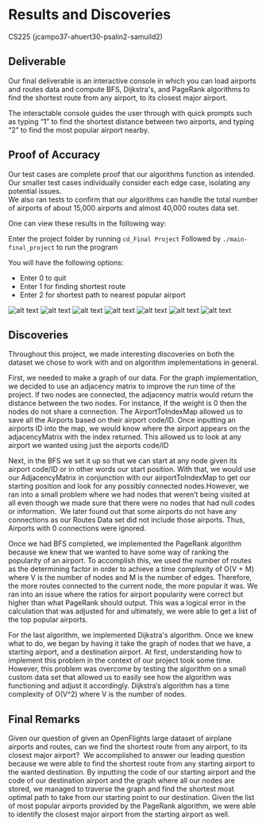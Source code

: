 
# Results and Discoveries
CS225 (jcampo37-ahuert30-psalin2-samuild2) 

## Deliverable
Our final deliverable is an interactive console in which you can load airports and routes data and compute BFS, Dijkstra's, and PageRank algorithms to find the shortest route from any airport, to its closest major airport.

The interactable console guides the user through with quick prompts such as typing “1” to find the shortest distance between two airports, and typing “2” to find the most popular airport nearby. 

## Proof of Accuracy
Our test cases are complete proof that our algorithms function as intended.  
Our smaller test cases individually consider each edge case, isolating any potential issues.  
We also ran tests to confirm that our algorithms can handle the total number of airports of about 15,000 airports and almost 40,000 routes data set. 

One can view these results in the following way:

Enter the project folder by running `cd_Final Project`
Followed by `./main-final_project` to run the program

You will have the following options: 
* Enter 0 to quit
* Enter 1 for finding shortest route
* Enter 2 for shortest path to nearest popular airport

![alt text](https://github-dev.cs.illinois.edu/cs225-fa21/jcampo37-ahuert30-psalin2-samuild2/blob/main/fp1.png)
![alt text](https://github-dev.cs.illinois.edu/cs225-fa21/jcampo37-ahuert30-psalin2-samuild2/blob/main/fp2.png)
![alt text](https://github-dev.cs.illinois.edu/cs225-fa21/jcampo37-ahuert30-psalin2-samuild2/blob/main/fp3.png)
![alt text](https://github-dev.cs.illinois.edu/cs225-fa21/jcampo37-ahuert30-psalin2-samuild2/blob/main/fp4.png)
![alt text](https://github-dev.cs.illinois.edu/cs225-fa21/jcampo37-ahuert30-psalin2-samuild2/blob/main/fp5.png)
![alt text](https://github-dev.cs.illinois.edu/cs225-fa21/jcampo37-ahuert30-psalin2-samuild2/blob/main/fp6.png)
![alt text](https://github-dev.cs.illinois.edu/cs225-fa21/jcampo37-ahuert30-psalin2-samuild2/blob/main/fp7.png)
​



  
## Discoveries
Throughout this project, we made interesting discoveries on both the dataset we chose to work with and on algorithm implementations in general.  

First, we needed to make a graph of our data. For the graph implementation, we decided to use an adjacency matrix to improve the run time of the project. If two nodes are connected, the adjacency matrix would return the distance between the two nodes. For instance, If the weight is 0 then the nodes do not share a connection.​ The AirportToIndexMap allowed us to save all the Airports based on their airport code/ID. Once inputting an airports ID into the map, we would know where the airport appears on the adjacencyMatrix with the index returned.  This allowed us to look at any airport we wanted using just the airports code/ID 

Next, in the BFS we set it up so that we can start at any node given its airport code/ID or in other words our start position. ​With that, we would use our AdjacencyMatrix in conjunction with our airportToIndexMap to get our starting position and look for any possibly connected nodes.​ However, we ran into a small problem where we had nodes that weren’t being visited at all even though we made sure that there were no nodes that had null codes or information. ​ We later found out that some airports do not have any connections as our Routes Data set did not include those airports.  Thus,  Airports with 0 connections were ignored.​

Once we had BFS completed, we implemented the PageRank algorithm because we knew that we wanted to have some way of ranking the popularity of an airport.​ To accomplish this, we used the number of routes as the determining factor in order to achieve a time complexity of O(V + M) where V is the number of nodes and M is the number of edges. Therefore, the more routes connected to the current node, the more popular it was. ​We ran into an issue where the ratios for airport popularity were correct but higher than what PageRank should output. This was a logical error in the calculation that was adjusted for and ultimately, we were able to get a list of the top popular airports.​

For the last algorithm, we implemented Dijkstra's algorithm. Once we knew what to do, we began by having it take the graph of nodes that we have, a starting airport, and a destination airport.​ At first, understanding how to implement this problem in the context of our project took some time. However, this problem was overcome by testing the algorithm on a small custom data set that allowed us to easily see how the algorithm was functioning and adjust it accordingly. ​Dijkstra’s algorithm has a time complexity of  O(V^2) where V is the number of nodes.


## Final Remarks
Given our question of given an OpenFlights large dataset of airplane airports and routes, can we find the shortest route from any airport, to its closest major airport?​
​
We accomplished to answer our leading question because we were able to find the shortest route from any starting airport to the wanted destination. By inputting the code of our starting airport and the code of our destination airport and the graph where all our nodes are stored, we managed to traverse the graph and find the shortest most optimal path to take from our starting point to our destination. Given the list of most popular airports provided by the PageRank algorithm, we were able to identify the closest major airport from the starting airport as well.

